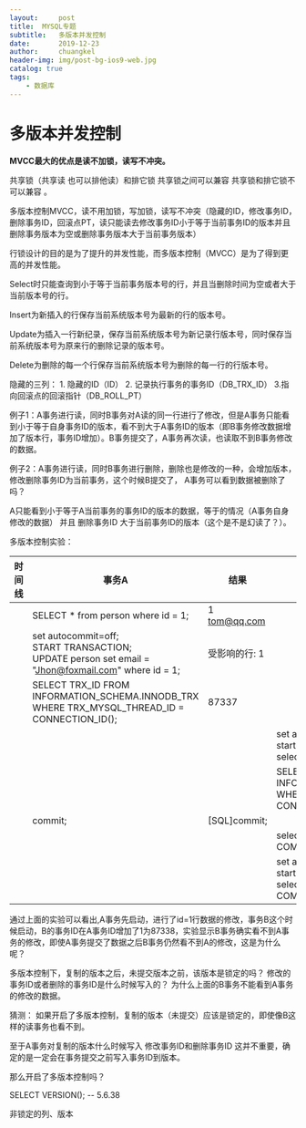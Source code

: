 ```yaml
---
layout:     post
title:	MYSQL专题
subtitle: 	多版本并发控制
date:       2019-12-23
author:     chuangkel
header-img: img/post-bg-ios9-web.jpg
catalog: true
tags:
    - 数据库
---
```


# 多版本并发控制

**MVCC最大的优点是读不加锁，读写不冲突。**



共享锁（共享读 也可以排他读）和排它锁  共享锁之间可以兼容 共享锁和排它锁不可以兼容 。   

多版本控制MVCC，读不用加锁，写加锁，读写不冲突（隐藏的ID，修改事务ID，删除事务ID，回滚点PT，读只能读去修改事务ID小于等于当前事务ID的版本并且删除事务版本为空或删除事务版本大于当前事务版本）

行锁设计的目的是为了提升的并发性能，而多版本控制（MVCC）是为了得到更高的并发性能。



Select时只能查询到小于等于当前事务版本号的行，并且当删除时间为空或者大于当前版本号的行。

Insert为新插入的行保存当前系统版本号为最新的行的版本号。

Update为插入一行新纪录，保存当前系统版本号为新记录行版本号，同时保存当前系统版本号为原来行的删除记录的版本号。

Delete为删除的每一个行保存当前系统版本号为删除的每一行的行版本号。



隐藏的三列： 1. 隐藏的ID（ID） 2. 记录执行事务的事务ID（DB_TRX_ID） 3.指向回滚点的回滚指针（DB_ROLL_PT）

例子1：A事务进行读，同时B事务对A读的同一行进行了修改，但是A事务只能看到小于等于自身事务ID的版本，看不到大于A事务ID的版本（即B事务修改数据增加了版本行，事务ID增加）。B事务提交了，A事务再次读，也读取不到B事务修改的数据。

例子2：A事务进行读，同时B事务进行删除，删除也是修改的一种，会增加版本，修改删除事务ID为当前事务，这个时候B提交了， A事务可以看到数据被删除了吗？

A只能看到小于等于A当前事务的事务ID的版本的数据，等于的情况（A事务自身修改的数据） 并且 删除事务ID 大于当前事务ID的版本（这个是不是幻读了？）。



多版本控制实验：

| 时间线 | 事务A                                                        | 结果            | 事务B                                                        | 结果               |
| ------ | ------------------------------------------------------------ | --------------- | ------------------------------------------------------------ | ------------------ |
|        | SELECT * from person where id = 1;                           | 1	tom@qq.com |                                                              |                    |
|        | set autocommit=off;<br/>START TRANSACTION;<br/>UPDATE person set email = "Jhon@foxmail.com" where id = 1; | 受影响的行: 1   |                                                              |                    |
|        | SELECT TRX_ID FROM INFORMATION_SCHEMA.INNODB_TRX  WHERE TRX_MYSQL_THREAD_ID = CONNECTION_ID(); | 87337           |                                                              |                    |
|        |                                                              |                 | set autocommit=off;<br/>start TRANSACTION;<br/>select * from person where id = 1; | 1	tom@qq.com    |
|        |                                                              |                 | SELECT TRX_ID FROM INFORMATION_SCHEMA.INNODB_TRX  WHERE TRX_MYSQL_THREAD_ID = CONNECTION_ID(); | TRX_ID 87338       |
|        | commit;                                                      | [SQL]commit;    |                                                              |                    |
|        |                                                              |                 | select * from person where id = 1;<br/>COMMIT;               | 1	tom@qq.com    |
|        |                                                              |                 | set autocommit=off;<br/>start TRANSACTION;<br/>select * from person where id = 1;<br/>COMMIT; | 1 Jhon@foxmail.com |

通过上面的实验可以看出,A事务先启动，进行了id=1行数据的修改，事务B这个时候启动，B的事务ID在A事务ID增加了1为87338，实验显示B事务确实看不到A事务的修改，即使A事务提交了数据之后B事务仍然看不到A的修改，这是为什么呢？ 

多版本控制下，复制的版本之后，未提交版本之前，该版本是锁定的吗？ 修改的事务ID或者删除的事务ID是什么时候写入的？ 为什么上面的B事务不能看到A事务的修改的数据。

猜测： 如果开启了多版本控制，复制的版本（未提交）应该是锁定的，即使像B这样的读事务也看不到。

至于A事务对复制的版本什么时候写入 修改事务ID和删除事务ID 这并不重要，确定的是一定会在事务提交之前写入事务ID到版本。

那么开启了多版本控制吗？

SELECT  VERSION(); -- 5.6.38

非锁定的列、版本

 

